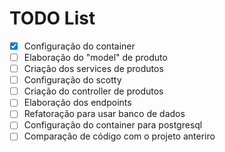 # **TODO List**

- [x] Configuração do container
- [ ] Elaboração do "model" de produto
- [ ] Criação dos services de produtos
- [ ] Configuração do scotty
- [ ] Criação do controller de produtos
- [ ] Elaboração dos endpoints
- [ ] Refatoração para usar banco de dados
- [ ] Configuração do container para postgresql
- [ ] Comparação de código com o projeto anteriro
